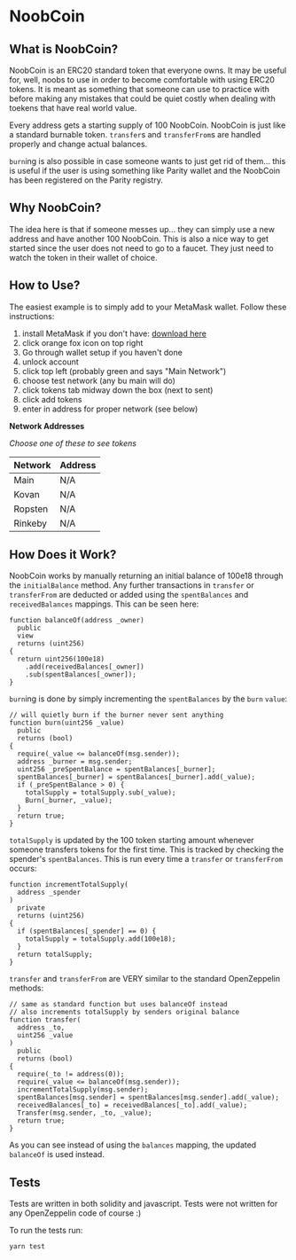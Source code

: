 # NoobCoin

## What is NoobCoin?

NoobCoin is an ERC20 standard token that everyone owns. It may be useful for, well, noobs to use in order to become comfortable with using ERC20 tokens. It is meant as something that someone can use to practice with before making any mistakes that could be quiet costly when dealing with toekens that have real world value.

Every address gets a starting supply of 100 NoobCoin. NoobCoin is just like a standard burnable token. `transfer`s and `transferFrom`s are handled properly and change actual balances.

`burn`ing is also possible in case someone wants to just get rid of them... this is useful if the user is using something like Parity wallet and the NoobCoin has been registered on the Parity registry.

## Why NoobCoin?

The idea here is that if someone messes up... they can simply use a new address and have another 100 NoobCoin. This is also a nice way to get started since the user does not need to go to a faucet. They just need to watch the token in their wallet of choice.

## How to Use?

The easiest example is to simply add to your MetaMask wallet. Follow these instructions:

1. install MetaMask if you don't have: [download here](https://metamask.io/)
1. click orange fox icon on top right
1. Go through wallet setup if you haven't done
1. unlock account
1. click top left (probably green and says "Main Network")
1. choose test network (any bu main will do)
1. click tokens tab midway down the box (next to sent)
1. click add tokens
1. enter in address for proper network (see below)

**Network Addresses**

*Choose one of these to see tokens*

Network | Address
-- | --
Main | N/A
Kovan | N/A
Ropsten | N/A
Rinkeby | N/A

## How Does it Work?

NoobCoin works by manually returning an initial balance of 100e18 through the `initialBalance` method. Any further transactions in `transfer` or `transferFrom` are deducted or added using the `spentBalances` and `receivedBalances` mappings. This can be seen here:

```
function balanceOf(address _owner)
  public
  view
  returns (uint256)
{
  return uint256(100e18)
    .add(receivedBalances[_owner])
    .sub(spentBalances[_owner]);
}
```

`burn`ing is done by simply incrementing the `spentBalances` by the `burn` `value`:

```
// will quietly burn if the burner never sent anything
function burn(uint256 _value)
  public
  returns (bool)
{
  require(_value <= balanceOf(msg.sender));
  address _burner = msg.sender;
  uint256 _preSpentBalance = spentBalances[_burner];
  spentBalances[_burner] = spentBalances[_burner].add(_value);
  if (_preSpentBalance > 0) {
    totalSupply = totalSupply.sub(_value);
    Burn(_burner, _value);
  }
  return true;
}
```

`totalSupply` is updated by the 100 token starting amount whenever someone transfers tokens for the first time. This is tracked by checking the spender's `spentBalances`. This is run every time a `transfer` or `transferFrom` occurs:

```
function incrementTotalSupply(
  address _spender
)
  private
  returns (uint256)
{
  if (spentBalances[_spender] == 0) {
    totalSupply = totalSupply.add(100e18);
  }
  return totalSupply;
}
```

`transfer` and `transferFrom` are VERY similar to the standard OpenZeppelin methods:

```
// same as standard function but uses balanceOf instead
// also increments totalSupply by senders original balance
function transfer(
  address _to,
  uint256 _value
)
  public
  returns (bool)
{
  require(_to != address(0));
  require(_value <= balanceOf(msg.sender));
  incrementTotalSupply(msg.sender);
  spentBalances[msg.sender] = spentBalances[msg.sender].add(_value);
  receivedBalances[_to] = receivedBalances[_to].add(_value);
  Transfer(msg.sender, _to, _value);
  return true;
}
```

As you can see instead of using the `balances` mapping, the updated `balanceOf` is used instead.

## Tests

Tests are written in both solidity and javascript. Tests were not written for any OpenZeppelin code of course :)

To run the tests run:

```
yarn test
```
